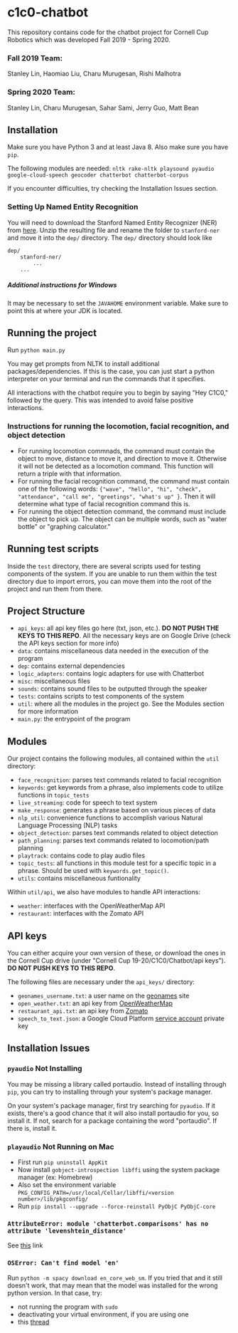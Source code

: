 # c1c0-chatbot

This repository contains code for the chatbot project for Cornell Cup Robotics which was developed Fall 2019 - Spring 2020.

### Fall 2019 Team:
Stanley Lin, Haomiao Liu, Charu Murugesan, Rishi Malhotra

### Spring 2020 Team:
Stanley Lin, Charu Murugesan, Sahar Sami, Jerry Guo, Matt Bean


## Installation

Make sure you have Python 3 and at least Java 8. Also make sure you have `pip`.

The following modules are needed: `nltk rake-nltk playsound pyaudio google-cloud-speech geocoder chatterbot chatterbot-corpus`

If you encounter difficulties, try checking the Installation Issues section.

### Setting Up Named Entity Recognition
You will need to download the Stanford Named Entity Recognizer (NER) from [here](https://nlp.stanford.edu/software/CRF-NER.shtml). Unzip the resulting file and rename the folder to `stanford-ner` and move it into the `dep/` directory. The `dep/` directory should look like
```
dep/
	stanford-ner/
		...
	...
```

##### Additional instructions for Windows
It may be necessary to set the `JAVAHOME` environment variable. Make sure to point this at where your JDK is located.

## Running the project
Run `python main.py`

You may get prompts from NLTK to install additional packages/dependencies. If this is the case, you can just start a python interpreter on your terminal and run the commands that it specifies. 

All interactions with the chatbot require you to begin by saying "Hey C1C0," followed by the query. This was intended to avoid false positive interactions.

### Instructions for running the locomotion, facial recognition, and object detection
* For running locomotion commnads, the command must contain the object to move, distance to move it, and direction to move it. Otherwise it will not be detected as a locomotion command. This function will return a triple with that information.
* For running the facial recognition command, the command must contain one of the following words: `{"wave", "hello", "hi", "check", "attendance", "call me", "greetings", "what's up" }`. Then it will determine what type of facial recognition command this is.
* For running the object detection command, the command must include the object to pick up. The object can be multiple words, such as "water bottle" or "graphing calculator." 

## Running test scripts
Inside the `test` directory, there are several scripts used for testing components of the system. If you are unable to run them within the test directory due to import errors, you can move them into the root of the project and run them from there.

## Project Structure
* `api_keys`: all api key files go here (txt, json, etc.). **DO NOT PUSH THE KEYS TO THIS REPO**. All the necessary keys are on Google Drive (check the API keys section for more info)
* `data`: contains miscellaneous data needed in the execution of the program
* `dep`: contains external dependencies
* `logic_adapters`: contains logic adapters for use with Chatterbot
* `misc`: miscellaneous files
* `sounds`: contains sound files to be outputted through the speaker
* `tests`: contains scripts to test components of the system
* `util`: where all the modules in the project go. See the Modules section for more information
* `main.py`: the entrypoint of the program

## Modules
Our project contains the following modules, all contained within the `util` directory:
* `face_recognition`: parses text commands related to facial recognition
* `keywords`: get keywords from a phrase, also implements code to utilize functions in `topic_tests`
* `live_streaming`: code for speech to text system
* `make_response`: generates a phrase based on various pieces of data
* `nlp_util`: convenience functions to accomplish various Natural Language Processing (NLP) tasks
* `object_detection`: parses text commands related to object detection
* `path_planning`: parses text commands related to locomotion/path planning
* `playtrack`: contains code to play audio files
* `topic_tests`: all functions in this module test for a specific topic in a phrase. Should be used with `keywords.get_topic()`.
* `utils`: contains miscellaneous funtionality

Within `util/api`, we also have modules to handle API interactions:
* `weather`: interfaces with the OpenWeatherMap API
* `restaurant`: interfaces with the Zomato API

## API keys
You can either acquire your own version of these, or download the ones in the Cornell Cup drive (under "Cornell Cup 19-20/C1C0/Chatbot/api keys"). **DO NOT PUSH KEYS TO THIS REPO**.

The following files are necessary under the `api_keys/` directory:
* `geonames_username.txt`: a user name on the [geonames](http://www.geonames.org/) site
* `open_weather.txt`: an api key from [OpenWeatherMap](https://openweathermap.org/api)
* `restaurant_api.txt`: an api key from [Zomato](https://developers.zomato.com/api)
* `speech_to_text.json`: a Google Cloud Platform [service account](https://cloud.google.com/compute/docs/access/service-accounts) private key

## Installation Issues

### `pyaudio` Not Installing
You may be missing a library called portaudio. Instead of installing through `pip`, you can try to installing through your system's package manager.

On your system's package manager, first try searching for `pyaudio`. If it exists, there's a good chance that it will also install portaudio for you, so install it. If not, search for a package containing the word "portaudio". If there is, install it.

### `playaudio` Not Running on Mac
* First run `pip uninstall AppKit`
* Now install `gobject-introspection libffi` using the system package manager (ex: Homebrew)
* Also set the environment variable `PKG_CONFIG_PATH=/usr/local/Cellar/libffi/<version number>/lib/pkgconfig/`
* Run `pip install --upgrade --force-reinstall PyObjC PyObjC-core`

### `AttributeError: module 'chatterbot.comparisons' has no attribute 'levenshtein_distance'`
See [this](https://github.com/gunthercox/ChatterBot/issues/1712) link

### `OSError: Can't find model 'en'`
Run `python -m spacy download en_core_web_sm`. If you tried that and it still doesn't work, that may mean that the model was installed for the wrong python version. In that case, try:
* not running the program with `sudo`
* deactivating your virtual environment, if you are using one
* this [thread](https://stackoverflow.com/questions/49964028/spacy-oserror-cant-find-model-en)

